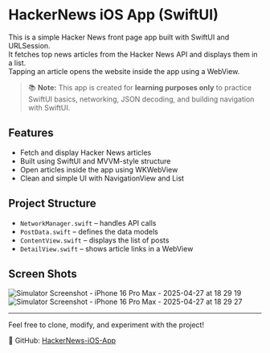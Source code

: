 # HackerNews iOS App (SwiftUI)

This is a simple Hacker News front page app built with SwiftUI and URLSession.  
It fetches top news articles from the Hacker News API and displays them in a list.  
Tapping an article opens the website inside the app using a WebView.

> 📚 **Note:** This app is created for **learning purposes only** to practice SwiftUI basics, networking, JSON decoding, and building navigation with SwiftUI.

## Features
- Fetch and display Hacker News articles
- Built using SwiftUI and MVVM-style structure
- Open articles inside the app using WKWebView
- Clean and simple UI with NavigationView and List

## Project Structure
- `NetworkManager.swift` – handles API calls
- `PostData.swift` – defines the data models
- `ContentView.swift` – displays the list of posts
- `DetailView.swift` – shows article links in a WebView

## Screen Shots
![Simulator Screenshot - iPhone 16 Pro Max - 2025-04-27 at 18 29 19](https://github.com/user-attachments/assets/5396bde1-3b48-41d0-afab-3388d2777c68)
![Simulator Screenshot - iPhone 16 Pro Max - 2025-04-27 at 18 29 27](https://github.com/user-attachments/assets/830e5541-8ce8-42b7-974f-e129382518f8)


---

Feel free to clone, modify, and experiment with the project!

🔗 GitHub: [HackerNews-iOS-App](https://github.com/jscheth/HackerNews-iOS-App)

